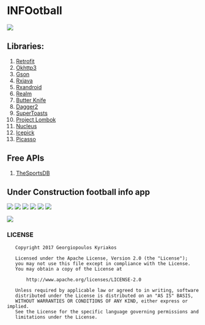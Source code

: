 # INFOotball

![](https://github.com/domgeorg/INFOotball/blob/master/ifootball/ic_launcher_round-web.png)

## Libraries:
1. [Retrofit](http://square.github.io/retrofit/)
2. [Okhttp3](https://github.com/square/okhttp/tree/master/okhttp/src/main/java/okhttp3)
3. [Gson](https://github.com/google/gson)
3. [Rxjava](https://github.com/ReactiveX/RxJava)
4. [Rxandroid](https://github.com/ReactiveX/RxAndroid)
5. [Realm](https://blog.realm.io/realm-for-android/)
6. [Butter Knife](http://jakewharton.github.io/butterknife/)
7. [Dagger2](https://google.github.io/dagger/)
8. [SuperToasts](https://github.com/JohnPersano/SuperToasts)
9. [Project Lombok](https://projectlombok.org/)
10. [Nucleus](https://github.com/konmik/nucleus)
11. [Icepick](https://github.com/frankiesardo/icepick)
12. [Picasso](http://square.github.io/picasso/)

## Free APIs
1. [TheSportsDB](http://www.thesportsdb.com)


## Under Construction football info app

![](https://github.com/domgeorg/INFOotball/blob/master/infootball/Screenshot_20171024-183300.png)
![](https://github.com/domgeorg/INFOotball/blob/master/infootball/Screenshot_20171024-183320.png)
![](https://github.com/domgeorg/INFOotball/blob/master/infootball/Screenshot_20171026-155204.jpg)
![](https://github.com/domgeorg/INFOotball/blob/master/infootball/Screenshot_20171026-155238.png)
![](https://github.com/domgeorg/INFOotball/blob/master/infootball/Screenshot_20171026-155252.png)
![](https://github.com/domgeorg/INFOotball/blob/master/infootball/Screenshot_20171026-155318.png)

![](http://labs.slynk.com/files/2010/02/under-construction.gif)

### LICENSE
```
   Copyright 2017 Georgiopoulos Kyriakos

   Licensed under the Apache License, Version 2.0 (the "License");
   you may not use this file except in compliance with the License.
   You may obtain a copy of the License at

       http://www.apache.org/licenses/LICENSE-2.0

   Unless required by applicable law or agreed to in writing, software
   distributed under the License is distributed on an "AS IS" BASIS,
   WITHOUT WARRANTIES OR CONDITIONS OF ANY KIND, either express or implied.
   See the License for the specific language governing permissions and
   limitations under the License.
```
